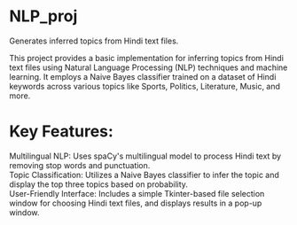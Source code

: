 # NLP_proj
Generates inferred topics from Hindi text files.

This project provides a basic implementation for inferring topics from Hindi text files using Natural Language Processing (NLP) techniques and machine learning. It employs a Naive Bayes classifier trained on a dataset of Hindi keywords across various topics like Sports, Politics, Literature, Music, and more.

# Key Features:
Multilingual NLP: Uses spaCy's multilingual model to process Hindi text by removing stop words and punctuation.  
Topic Classification: Utilizes a Naive Bayes classifier to infer the topic and display the top three topics based on probability.  
User-Friendly Interface: Includes a simple Tkinter-based file selection window for choosing Hindi text files, and displays results in a pop-up window.
